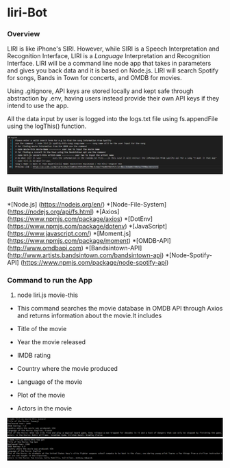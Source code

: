 # liri-Bot
### Overview
LIRI is like iPhone's SIRI. However, while SIRI is a Speech Interpretation and Recognition Interface, LIRI is a _Language_ Interpretation and Recognition Interface.
LIRI will be a command line node app that takes in parameters and gives you back data and it is based on Node.js.
 LIRI will search Spotify for songs, Bands in Town for concerts, and OMDB for movies.


Using .gitignore, API keys are stored locally and kept safe through abstraction by .env, having users instead provide their own API keys if they intend to use the app.

All the data input by user is logged into the logs.txt file using fs.appendFile using the logThis() function.

![](images/image1.jpg)

### Built With/Installations Required

*[Node.js] (https://nodejs.org/en/)
*[Node-File-System] (https://nodejs.org/api/fs.html)
*[Axios] (https://www.npmjs.com/package/axios)
*[DotEnv] (https://www.npmjs.com/package/dotenv)
*[JavaScript] (https://www.javascript.com/)
*[Moment.js] (https://www.npmjs.com/package/moment)
*[OMDB-API] (http://www.omdbapi.com)
*[Bandsintown-API] (http://www.artists.bandsintown.com/bandsintown-api)
*[Node-Spotify-API] (https://www.npmjs.com/package/node-spotify-api)

### Command to run the App

1. node liri.js movie-this <movie name>

*  This command searches the movie database in OMDB API through Axios and returns information about the movie.It includes 

* Title of the movie
* Year the movie released
* IMDB rating
* Country where the movie produced
* Language of the movie
* Plot of the movie
* Actors in the movie

![](images/movie-this1.png)
![](images/movie-this2.png)